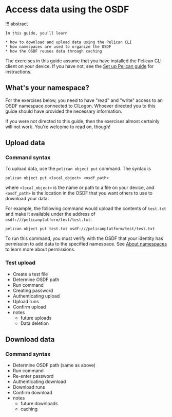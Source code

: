 # Access data using the OSDF

!!! abstract

    In this guide, you'll learn 
    
    * how to download and upload data using the Pelican CLI
    * how namespaces are used to organize the OSDF
    * how the OSDF reuses data through caching

The exercises in this guide assume that you have installed the Pelican CLI client on your device. 
If you have not, see the [Set up Pelican guide](pelican-client.md) for instructions.

## What's your namespace?

For the exercises below, you need to have "read" and "write" access to an OSDF namespace connected to CILogon.
Whoever directed you to this guide should have provided the necessary information.

If you were not directed to this guide, then the exercises almost certainly will not work.
You're welcome to read on, though!

## Upload data 

### Command syntax

To upload data, use the `pelican object put` command.
The syntax is

```term
pelican object put <local_object> <osdf_path>
```

where `<local_object>` is the name or path to a file on your device,
and `<osdf_path>` is the location in the OSDF that you want others to use to download your data.

For example, the following command would upload the contents of `test.txt` and make it available under the address of `osdf:///pelicanplatform/test/test.txt`:

```term
pelican object put test.txt osdf:///pelicanplatform/test/test.txt
```

To run this command, you must verify with the OSDF that your identity has permission to add data to the specified namespace.
See [About namespaces](concepts.md#about-namespaces) to learn more about permissions.

### Test upload

- Create a test file
- Determine OSDF path
- Run command
- Creating password
- Authenticating upload
- Upload runs
- Confirm upload
- notes
    - future uploads
    - Data deletion

## Download data

### Command syntax


- Determine OSDF path (same as above)
- Run command
- Re-enter password
- Authenticating download
- Download runs
- Confirm download
- notes
    - future downloads
    - caching


